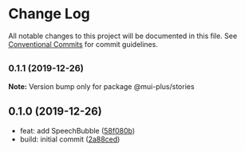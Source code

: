 # Change Log

All notable changes to this project will be documented in this file.
See [Conventional Commits](https://conventionalcommits.org) for commit guidelines.

## <small>0.1.1 (2019-12-26)</small>

**Note:** Version bump only for package @mui-plus/stories





## 0.1.0 (2019-12-26)

* feat: add SpeechBubble ([58f080b](http://github_ratson:ratson/mui-plus/commits/58f080b))
* build: initial commit ([2a88ced](http://github_ratson:ratson/mui-plus/commits/2a88ced))
